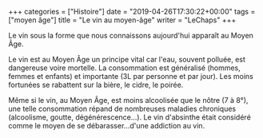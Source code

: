 +++
categories = ["Histoire"]
date = "2019-04-26T17:30:22+00:00"
tags = ["moyen âge"]
title = "Le vin au moyen-âge"
writer = "LeChaps"
+++

Le vin sous la forme que nous connaissons aujourd'hui apparaît au Moyen Âge.  

Le vin est au Moyen Âge un principe vital car l'eau, souvent polluée, est dangereuse voire mortelle. La consommation est généralisé (hommes, femmes et enfants) et importante (3L par personne et par jour). Les moins fortunées se rabattent sur la bière, le cidre, le poirée.  

Même si le vin, au Moyen Âge, est moins alcoolisée que le nôtre (7 à 8°), une telle consommation répand de nombreuses maladies chroniques (alcoolisme, goutte, dégénérescence...). Le vin d'absinthe était considéré comme le moyen de se débarasser...d'une addiction au vin.